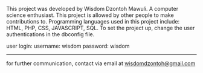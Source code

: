 This project was developed by Wisdom Dzontoh Mawuli. A computer science enthusiast.
This project is allowed by other people to make contributions to.
Programming languages used in this project include:
HTML, PHP, CSS, JAVASCRIPT, SQL.
To set the project up, change the user authentications in the dbconfig file.

user login:
username: wisdom
password: wisdom

******************************************************************************
for further communication, contact via email at wisdomdzontoh@gmail.com
